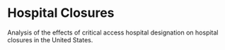 # Hospital Closures

Analysis of the effects of critical access hospital designation on hospital closures in the United States.